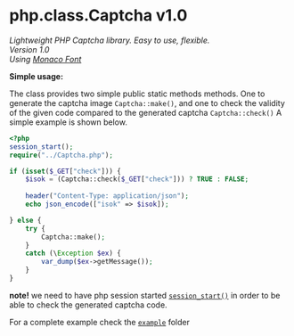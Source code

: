 
# php.class.Captcha v1.0

*Lightweight PHP Captcha library. Easy to use, flexible.*  
*Version 1.0*  
*Using [Monaco Font][1]*  

**Simple usage:**

The class provides two simple public static methods methods. One to generate the captcha image `Captcha::make()`, and one to check the validity of the given code compared to the generated captcha `Captcha::check()` A simple example is shown below.
```php
<?php
session_start();
require("../Captcha.php");

if (isset($_GET["check"])) {
    $isok = (Captcha::check($_GET["check"])) ? TRUE : FALSE;
    
    header("Content-Type: application/json");
    echo json_encode(["isok" => $isok]);

} else {
    try {
		Captcha::make();
    }
    catch (\Exception $ex) {
        var_dump($ex->getMessage());
    } 
}
```

**note!** we need to have php session started [`session_start()`][2] in order to be able to check the generated captcha code.

For a complete example check the [`example`][3] folder

[1]:https://github.com/todylu/monaco.ttf
[2]:http://php.net/manual/en/function.session-start.php
[3]:https://github.com/donvercety/php.class.Captcha/tree/master/example

